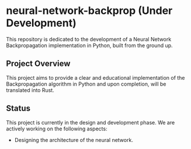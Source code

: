 # neural-network-backprop (Under Development) #

This repository is dedicated to the development of a Neural Network Backpropagation implementation in Python, built from the ground up.

## Project Overview
This project aims to provide a clear and educational implementation of the Backpropagation algorithm in Python and upon completion, will be translated into Rust. 

## Status ## 
This project is currently in the design and development phase. We are actively working on the following aspects:
- Designing the architecture of the neural network.



